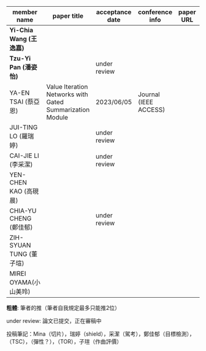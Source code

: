 | member name   | paper title | acceptance date | conference info | paper URL | notes |
|---------------|-------------|-----------------|---------------------|-----|-----------------|
| **Yi-Chia Wang (王逸嘉)**  |             |                 |                     |     |                 |
| **Tzu-Yi Pan (潘姿怡)**    ||under review| |     |                 |
| YA-EN TSAI (蔡亞恩) | Value Iteration Networks with Gated Summarization Module | 2023/06/05 | Journal (IEEE ACCESS) |     |                 |
| JUI-TING LO (羅瑞婷)   |             |under review|                     ||                 |
| CAI-JIE LI (李采潔)   |             |under review|                     ||                 |
| YEN-CHEN KAO (高硯晨) |             ||                     ||                 |
| CHIA-YU CHENG (鄭佳郁) |             |under review|                     |     |                 |
| ZIH-SYUAN TUNG (董子瑄) |             |                 |                     |     |                 |
| MIREI OYAMA(小山美玲) |             |                 |                     |     |                 |


**粗體**: 筆者的推（筆者自我規定最多只能推2位）

under review: 論文已提交，正在審稿中

投稿筆記：Mina（切片），瑞婷（shield），采潔（駕考），鄭佳郁（目標檢測），（TSC），（彈性？），（TOR），子瑄（作曲評價）
